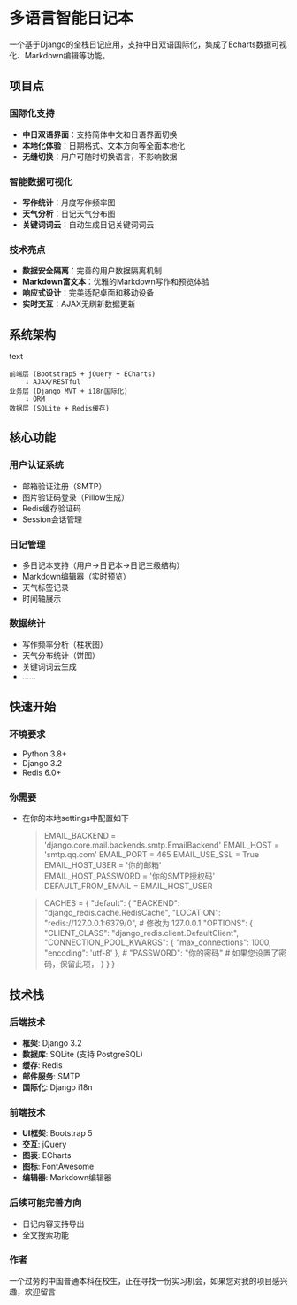 #  多语言智能日记本
一个基于Django的全栈日记应用，支持中日双语国际化，集成了Echarts数据可视化、Markdown编辑等功能。
## 项目点

### 国际化支持

- **中日双语界面**：支持简体中文和日语界面切换
- **本地化体验**：日期格式、文本方向等全面本地化
- **无缝切换**：用户可随时切换语言，不影响数据

### 智能数据可视化

- **写作统计**：月度写作频率图
- **天气分析**：日记天气分布图
- **关键词词云**：自动生成日记关键词词云

### 技术亮点

- **数据安全隔离**：完善的用户数据隔离机制
- **Markdown富文本**：优雅的Markdown写作和预览体验
- **响应式设计**：完美适配桌面和移动设备
- **实时交互**：AJAX无刷新数据更新

## 系统架构

text

```
前端层 (Bootstrap5 + jQuery + ECharts)
    ↓ AJAX/RESTful
业务层 (Django MVT + i18n国际化)
    ↓ ORM
数据层 (SQLite + Redis缓存)
```

##  核心功能

###  用户认证系统

- 邮箱验证注册（SMTP）
- 图片验证码登录（Pillow生成）
- Redis缓存验证码
- Session会话管理

###  日记管理

- 多日记本支持（用户→日记本→日记三级结构）
- Markdown编辑器（实时预览）
- 天气标签记录
- 时间轴展示

###  数据统计

- 写作频率分析（柱状图）
- 天气分布统计（饼图）
- 关键词词云生成
- ……

## 快速开始

### 环境要求

- Python 3.8+
- Django 3.2
- Redis 6.0+
### 你需要
- 在你的本地settings中配置如下
  >EMAIL_BACKEND = 'django.core.mail.backends.smtp.EmailBackend'
  EMAIL_HOST = 'smtp.qq.com'
  EMAIL_PORT = 465 
  EMAIL_USE_SSL = True 
  EMAIL_HOST_USER = '你的邮箱'  
  EMAIL_HOST_PASSWORD = '你的SMTP授权码'  
  DEFAULT_FROM_EMAIL = EMAIL_HOST_USER  

  > CACHES = {
    "default": {
        "BACKEND": "django_redis.cache.RedisCache",
        "LOCATION": "redis://127.0.0.1:6379/0",  # 修改为 127.0.0.1
        "OPTIONS": {
            "CLIENT_CLASS": "django_redis.client.DefaultClient",
            "CONNECTION_POOL_KWARGS": {
                "max_connections": 1000,
                "encoding": 'utf-8'
            },
            # "PASSWORD": "你的密码"  # 如果您设置了密码，保留此项，
        }
    }
}
## 技术栈
### 后端技术
- **框架**: Django 3.2
- **数据库**: SQLite (支持 PostgreSQL)
- **缓存**: Redis
- **邮件服务**: SMTP
- **国际化**: Django i18n

### 前端技术
- **UI框架**: Bootstrap 5
- **交互**: jQuery
- **图表**: ECharts
- **图标**: FontAwesome
- **编辑器**: Markdown编辑器

### 后续可能完善方向
- 日记内容支持导出
- 全文搜索功能

### 作者
一个过劳的中国普通本科在校生，正在寻找一份实习机会，如果您对我的项目感兴趣，欢迎留言

